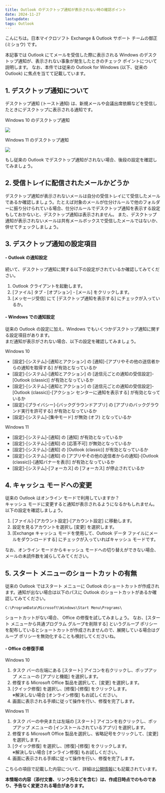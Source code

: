 ```yaml
---
title: Outlook のデスクトップ通知が表示されない時の確認ポイント
date: 2024-11-27
lastupdate:
tags: Outlook
---
```

 
こんにちは。日本マイクロソフト Exchange & Outlook サポート チームの御正 (ミショウ) です。 

本記事では Outlook にてメールを受信した際に表示される Windows のデスクトップ通知が、表示されない事象が発生したときのチェック ポイントについて説明します。 
なお、本件では従来の Outlook for Windows (以下、従来の Outlook) に焦点を当てて記載しています。
 
## 1. デスクトップ通知について 
デスクトップ通知 (トースト通知) は、新規メールや会議出席依頼などを受信したときにデスクトップに表示される通知です。 
 
Windows 10 のデスクトップ通知 
 
![](windows10toast.png)
 
Windows 11 のデスクトップ通知
 
![](windows11toast.png)
 
もし従来の Outlook でデスクトップ通知がされない場合、後段の設定を確認してみましょう。
 
## 2. 受信トレイに配信されたメールかどうか
デスクトップ通知が表示されないメールは自分の受信トレイにて受信したメールであるか確認しましょう。たとえば対象のメールが仕分けルールで他のフォルダーに振り分けられている場合、仕分けルールでデスクトップ通知を表示する設定もしておかないと、デスクトップ通知は表示されません。
また、デスクトップ通知が表示されないメールは共有メールボックスで受信したメールではないか、併せてチェックしましょう。
 
## 3. デスクトップ通知の設定項目 
#### - Outlook の通知設定

続いて、デスクトップ通知に関する以下の設定がされているか確認してみてください。
 
1. Outlook クライアントを起動します。
2. [ファイル] タブ - [オプション] - [メール] をクリックします。
3. [メッセージ受信] にて [デスクトップ通知を表示する] にチェックが入っているか。
 
#### - Windows での通知設定
従来の Outlook の設定に加え、Windows でもいくつかデスクトップ通知に関する設定項目があります。  
まだ通知が表示がされない場合、以下の設定を確認してみましょう。
 
Windows 10
- [設定]-[システム]-[通知とアクション] の [通知]-[アプリやその他の送信者からの通知を取得する] が有効となっているか
- [設定]-[システム]-[通知とアクション] の [送信元ごとの通知の受信設定]-[Outlook (classic)] が有効となっているか
- [設定]-[システム]-[通知とアクション] の [送信元ごとの通知の受信設定]-[Outlook (classic)]-[アクション センターに通知を表示する] が有効となっているか
- [設定]-[プライバシー]-[バックグラウンドアプリ] の [アプリのバックグラウンド実行を許可する] が有効となっているか
- [設定]-[システム]-[集中モード] が無効 (オフ) となっているか
 
Windows 11
- [設定]-[システム]-[通知] の [通知] が有効となっているか
- [設定]-[システム]-[通知] の [応答不可] が無効となっているか
- [設定]-[システム]-[通知] の [Outlook (classic)] が有効となっているか
- [設定]-[システム]-[通知] の [アプリやその他の送信者からの通知]-[Outlook (classic)]-[通知バナーを表示] が有効となっているか
- [設定]-[システム]-[フォーカス] の [フォーカス] が停止されているか
 
## 4. キャッシュ モードへの変更
従来の Outlook はオンライン モードで利用していますか？  
キャッシュ モードに変更すると通知が表示されるようになるかもしれません。以下の設定を確認しましょう。
 
1. [ファイル]-[アカウント設定]-[アカウント設定] に移動します。
2. 設定を見るアカウントを選択し [変更] を選択します。
3. [Exchange キャッシュ モードを使用して、Outlook データ ファイルにメールをダウンロードする] にチェックが入っていればキャッシュ モードです。
 
なお、オンライン モードからキャッシュ モードへの切り替えができない場合、メールの未読件数を減らしてみてください。
 
## 5. スタート メニューのショートカットの有無
従来の Outlook ではスタート メニューに Outlook のショートカットが作成されます。通知が出ない場合は以下のパスに Outlook のショートカットがあるか確認してみてください。
 
    C:\ProgramData\Microsoft\Windows\Start Menu\Programs\
 
ショートカットがない場合、 Office の修復を試してみましょう。
なお、[スタート メニューから共通プログラム グループを削除する] というグループ ポリシーを配布しているとショートカットが作成されませんので、展開している場合はグループ ポリシーを無効化することも検討してくださいね。
 
#### - Office の修復手順
Windows 10 
1. タスク バーの左端にある [スタート] アイコンを右クリックし、ポップアップ メニューの [アプリと機能] を選択します。
2. 修復する Microsoft Office 製品を選択して、[変更] を選択します。
3. [クイック修復] を選択し、[修復]-[修復] をクリックします。  
※解決しない場合 [オンライン修復] もお試しください。
4. 画面に表示される手順に従って操作を行い、修復を完了します。
 
Windows 11
1. タスク バーの中央または左端の [スタート] アイコンを右クリックし、ポップアップ メニューの [インストールされているアプリ] を選択します。
2. 修復する Microsoft Office 製品を選択し、省略記号をクリックして、[変更] を選択します。
3. [クイック修復] を選択し、[修復]-[修復] をクリックします。  
※解決しない場合 [オンライン修復] もお試しください。
4. 画面に表示される手順に従って操作を行い、修復を完了します。
 
こちらの項目で記載した内容について、詳細は[公開情報](https://learn.microsoft.com/outlook/troubleshoot/user-interface/no-desktop-alerts-(toast-notifications)-if-missing-start-menu-shortcut)にも記載されています。
 
**本情報の内容（添付文書、リンク先などを含む）は、作成日時点でのものであり、予告なく変更される場合があります。**
